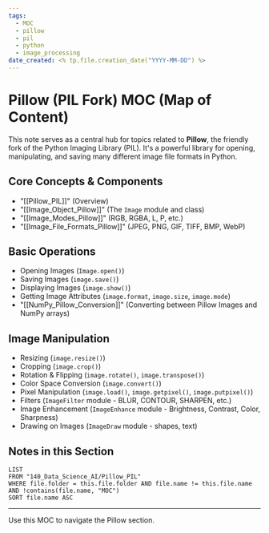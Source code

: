 ```yaml
---
tags:
  - MOC
  - pillow
  - pil
  - python
  - image_processing
date_created: <% tp.file.creation_date("YYYY-MM-DD") %>
---
```

# Pillow (PIL Fork) MOC (Map of Content)

This note serves as a central hub for topics related to **Pillow**, the friendly fork of the Python Imaging Library (PIL). It's a powerful library for opening, manipulating, and saving many different image file formats in Python.

## Core Concepts & Components
- "[[Pillow_PIL]]" (Overview)
- "[[Image_Object_Pillow]]" (The `Image` module and class)
- "[[Image_Modes_Pillow]]" (RGB, RGBA, L, P, etc.)
- "[[Image_File_Formats_Pillow]]" (JPEG, PNG, GIF, TIFF, BMP, WebP)

## Basic Operations
- Opening Images (`Image.open()`)
- Saving Images (`image.save()`)
- Displaying Images (`image.show()`)
- Getting Image Attributes (`image.format`, `image.size`, `image.mode`)
- "[[NumPy_Pillow_Conversion]]" (Converting between Pillow Images and NumPy arrays)

## Image Manipulation
- Resizing (`image.resize()`)
- Cropping (`image.crop()`)
- Rotation & Flipping (`image.rotate()`, `image.transpose()`)
- Color Space Conversion (`image.convert()`)
- Pixel Manipulation (`image.load()`, `image.getpixel()`, `image.putpixel()`)
- Filters (`ImageFilter` module - BLUR, CONTOUR, SHARPEN, etc.)
- Image Enhancement (`ImageEnhance` module - Brightness, Contrast, Color, Sharpness)
- Drawing on Images (`ImageDraw` module - shapes, text)

## Notes in this Section

```dataview
LIST
FROM "140_Data_Science_AI/Pillow_PIL"
WHERE file.folder = this.file.folder AND file.name != this.file.name AND !contains(file.name, "MOC")
SORT file.name ASC
```

---
Use this MOC to navigate the Pillow section.